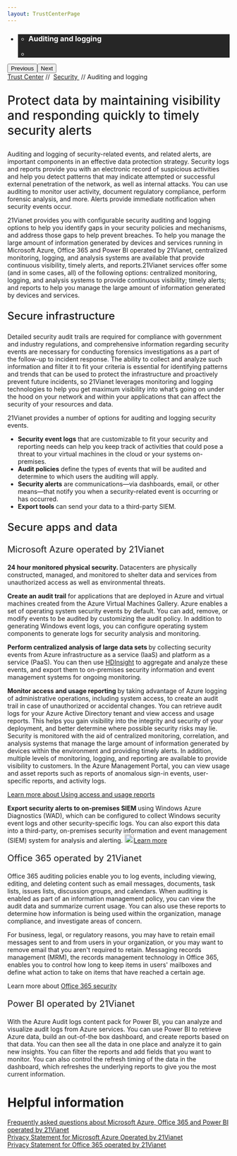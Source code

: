 ```yaml
---
layout: TrustCenterPage
---
```

<div class="row-fluid">
   <div class="span">
      <div>
         <div id="HeroWrapper" data-cols="1" data-view1="1" data-view2="1" data-view3="1" data-view4="1" class="row-fluid wider hero grid-container">
            <div class="span bp0-col-1-1 bp1-col-1-1 bp2-col-1-1 bp3-col-1-1">
               <div bi:type="slideshow" class="slideshow slideshow-hero hero" xmlns:bi="urn:schemas-microsoft-com:mscom:bi">
                  <ul bi:type="list" class="slides">
                     <li id="slide-1" bi:index="0" selectBi="">
                        <div class="heroitem light-foreground" bi:type="heroitem">
                           <div class="media" bi:parenttitle="t1">
                              <a href="" bi:track="False" bi:titleflag="t1" bi:index="0">
                                 <div data-picture="" data-alt="You are in control of your data" data-disable-swap-below="">
                                    <div data-src="https://c.s-microsoft.com/en-us/CMSImages/MS_TrustCenter_Privacy_Header.jpg?version=dc9c5b9b-c334-7922-892a-15c2cd65053d"></div>
                                    <noscript></noscript>
                                 </div>
                              </a>
                           </div>
                           <div class="text" bi:type="cta">
                              <div class="text-container">
                                 <div class="box" style="background: rgba(0,0,0,.85); color: #FFFFFF;">
                                    <ul bi:type="list" class="headerCaption subpageHeaderCaption">
                                       <li class="box-title">
                                          <h3 class="box-title" bi:type="title" bi:title="t1" style="color: #FFFFFF;">Auditing and logging</h3>
                                       </li>
                                       <li class="box-actions box-description"><a target="_self" class="mscom-link" href=""></a></li>
                                    </ul>
                                 </div>
                              </div>
                           </div>
                        </div>
                     </li>
                  </ul>
                  <div class="navigation international" bi:track="false">
                     <div class="grid-container settop" data-title-text="Go To Slide "></div>
                  </div>
                  <div class="prev-next" bi:track="false"><button class="prev"><span class="icon-left" aria-hidden="true"></span><span class="screen-reader-text">Previous</span></button><button class="next"><span class="icon-right" aria-hidden="true"></span><span class="screen-reader-text">Next</span></button></div>
                  <div id="play-pause" class="play-pause" style="display:none">
                     <div class="pause"><button id="pauseButton" class="pause_button"><span class="icon-pause" aria-hidden="true"></span><span class="screen-reader-text">Pause</span></button></div>
                     <div class="play"><button id="playButton" class="play_button"><span class="icon-play" aria-hidden="true"></span><span class="screen-reader-text">Play</span></button></div>
                  </div>
               </div>
            </div>
         </div>
         <div id="BreadcrumbWrapper" data-cols="1" data-view1="1" data-view2="1" data-view3="1" data-view4="1" class="row-fluid grid-container mscom-grid-container breadcrumbs">
            <div class="span bp0-col-1-1 bp1-col-1-1 bp2-col-1-1 bp3-col-1-1"><a target="_self" class="mscom-link" href="../default.html">Trust Center</a> // 
               <a target="_self" class="mscom-link" href="../security/default.html">Security </a> // Auditing and logging
            </div>
         </div>
         <div id="ContentWrapper" data-cols="2" data-view1="1" data-view2="2" data-view3="2" data-view4="2" class="row-fluid subpageBody">
            <div class="span bp0-col-1-1 bp2-col-2-1 bp3-col-2-1 bp1-col-2-2">
            <p style="font-size:28px;font-weight:500;">Protect data by maintaining visibility and responding quickly to timely security alerts</p>
            <p>Auditing and logging of security-related events, and related alerts, are important components in an effective data protection strategy. Security logs and reports provide you with an electronic record of suspicious activities and help you detect patterns that may indicate attempted or successful external penetration of the network, as well as internal attacks. You can use auditing to monitor user activity, document regulatory compliance, perform forensic analysis, and more. Alerts provide immediate notification when security events occur.</p>
               <p>21Vianet provides you with configurable security auditing and logging options to help you identify gaps in your security policies and mechanisms, and address those gaps to help prevent breaches. To help you manage the large amount of information generated by devices and services running in Microsoft Azure, Office 365 and Power BI operated by 21Vianet, centralized monitoring, logging, and analysis systems are available that provide continuous visibility, timely alerts, and reports.21Vianet services offer some (and in some cases, all) of the following options: centralized monitoring, logging, and analysis systems to provide continuous visibility; timely alerts; and reports to help you manage the large amount of information generated by devices and services. 
               </p>
               <p style="font-size:24px;font-weight:500;">Secure infrastructure</p>
               <p>Detailed security audit trails are required for compliance with government and industry regulations, and comprehensive information regarding security events are necessary for conducting forensics investigations as a part of the follow-up to incident response. The ability to collect and analyze such information and filter it to fit your criteria is essential for identifying patterns and trends that can be used to protect the infrastructure and proactively prevent future incidents, so 21Vianet leverages monitoring and logging technologies to help you get maximum visibility into what’s going on under the hood on your network and within your applications that can affect the security of your resources and data.</p>
               <p>21Vianet provides a number of options for auditing and logging security events.</p>
               <ul style="list-style-type:disc">
                  <li><b>Security event logs</b> that are customizable to fit your security and reporting needs can help you keep track of activities that could pose a threat to your virtual machines in the cloud or your systems on-premises.</li>
                  <li><b>Audit policies</b> define the types of events that will be audited and determine to which users the auditing will apply.</li>
                  <li><b>Security alerts</b> are communications—via dashboards, email, or other means—that notify you when a security-related event is occurring or has occurred.</li>
                  <li><b>Export tools</b> can send your data to a third-party SIEM.</li>
               </ul>
               <p style="font-size:24px;font-weight:500;">Secure apps and data</p>
                     <p style="font-size:20px">Microsoft Azure operated by 21Vianet</p>
                     <p><strong>24 hour monitored physical security. </strong>Datacenters are physically constructed, managed, and monitored to shelter data and services from unauthorized access as well as environmental threats.</p>
                     <p><strong>Create an audit trail</strong> for applications that are deployed in Azure and virtual machines created from the Azure Virtual Machines Gallery. Azure enables a set of operating system security events by default. You can add, remove, or modify events to be audited by customizing the audit policy. In addition to generating Windows event logs, you can configure operating system components to generate logs for security analysis and monitoring.
                     </p>
                     <p><strong>Perform centralized analysis of large data sets </strong> by collecting security events from Azure infrastructure as a service (IaaS) and platform as a service (PaaS). You can then use <a target="_self" class="mscom-link withArrow" href="https://www.azure.cn/home/features/hdinsight/" style="display:inline">HDInsight</a> to aggregate and analyze these events, and export them to on-premises security information and event management systems for ongoing monitoring. 
                     </p>
                     <p><strong>Monitor access and usage reporting </strong>by taking advantage of Azure logging of administrative operations, including system access, to create an audit trail in case of unauthorized or accidental changes. You can retrieve audit logs for your Azure Active Directory tenant and view access and usage reports. This helps you gain visibility into the integrity and security of your deployment, and better determine where possible security risks may lie. Security is monitored with the aid of centralized monitoring, correlation, and analysis systems that manage the large amount of information generated by devices within the environment and providing timely alerts. In addition, multiple levels of monitoring, logging, and reporting are available to provide visibility to customers. In the Azure Management Portal, you can view usage and asset reports such as reports of anomalous sign-in events, user-specific reports, and activity logs. </p>
                     <p><a href="https://www.azure.cn/documentation/articles/best-practices-monitoring">Learn more about Using access and usage reports</a></p>
                     <p><strong>Export security alerts to on-premises SIEM </strong>using Windows Azure Diagnostics (WAD), which can be configured to collect Windows security event logs and other security-specific logs. You can also export this data into a third-party, on-premises security information and event management (SIEM) system for analysis and alerting. 
                        <a target="_self" class="mscom-link withArrow" href="https://azure.microsoft.com/zh-cn/documentation/articles/cloud-services-dotnet-diagnostics/"><img src="https://c.s-microsoft.com/en-us/CMSImages/Arrow-nobg.png?version=4af37876-de78-d419-6f89-7890a74d4158" class="mscom-image" alt="Arrow | Navigate To Encryption" width="21" height="19">Learn more</a>
                     </p>
                     <p style="font-size:20px">Office 365 operated by 21Vianet</p>
                     <p>Office 365 auditing policies enable you to log events, including viewing, editing, and deleting content such as email messages, documents, task lists, issues lists, discussion groups, and calendars. When auditing is enabled as part of an information management policy, you can view the audit data and summarize current usage. You can also use these reports to determine how information is being used within the organization, manage compliance, and investigate areas of concern.  </p>
                     <p>For business, legal, or regulatory reasons, you may have to retain email messages sent to and from users in your organization, or you may want to remove email that you aren't required to retain. Messaging records management (MRM), the records management technology in Office 365, enables you to control how long to keep items in users' mailboxes and define what action to take on items that have reached a certain age. 
                     </p>
                     <p>Learn more about <a href="../../file/Office-365-Security-and-Compliance-CN.pdf">Office 365 security</a></p>
                     <p style="font-size:20px">Power BI operated by 21Vianet</p>
                     <p>With the Azure Audit logs content pack for Power BI, you can analyze and visualize audit logs from Azure services. You can use Power BI to retrieve Azure data, build an out-of-the box dashboard, and create reports based on that data. You can then see all the data in one place and analyze it to gain new insights. You can filter the reports and add fields that you want to monitor. You can also control the refresh timing of the data in the dashboard, which refreshes the underlying reports to give you the most current information.</p>
                 </div>
            <div class="span bp0-col-1-1 bp2-col-2-1 bp3-col-2-1 bp1-col-2-2 bp0-clear bp1-clear">
               <div id="SideBarWrapper" data-cols="1" data-view1="1" data-view2="1" data-view3="1" data-view4="1" class="row-fluid">
                  <div id="HelpfulInformation" class="span bp0-col-1-1 bp1-col-1-1 bp2-col-1-1 bp3-col-1-1">
                     <h1>Helpful information</h1>
                     <label><a target="_self" class="mscom-link" href="../resources/FAQ.html">Frequently asked questions about Microsoft Azure, Office 365 and Power BI operated by 21Vianet</a></label><br/>
                     <label><a target="_self" class="mscom-link" href="https://www.azure.cn/support/legal/privacy-statement/">Privacy Statement for Microsoft Azure Operated by 21Vianet</a></label><br/>
                     <label><a target="_self" class="mscom-link" href="http://www.21vbluecloud.com/office365/O365-Privacy/">Privacy Statement for Office 365 operated by 21Vianet</a></label><br/>
                  </div>
               </div>
            </div>
         </div>
      </div>
   </div>
</div>
<div class="row-fluid" data-view4="1" data-view3="1" data-view2="1" data-view1="1" data-cols="1">
   <div class="span bp0-col-1-1 bp1-col-1-1 bp2-col-1-1 bp3-col-1-1"></div>
</div>